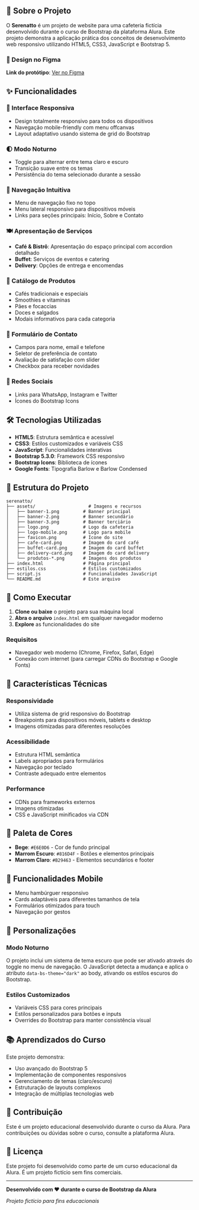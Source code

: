 ## 📖 Sobre o Projeto

O **Serenatto** é um projeto de website para uma cafeteria fictícia desenvolvido durante o curso de Bootstrap da plataforma Alura. Este projeto demonstra a aplicação prática dos conceitos de desenvolvimento web responsivo utilizando HTML5, CSS3, JavaScript e Bootstrap 5.

### 🎨 Design no Figma
**Link do protótipo**: [Ver no Figma](https://www.figma.com/design/1jsN5KMprfMLOrYc8QrJZh/Bootstrap-5--novos-recursos-e-práticas-recomendadas-de-HTML--CSS-e-JS-%7C-Serenatto?node-id=116-73333&t=9FBoxdUvPCHroYlf-0)

## ✨ Funcionalidades

### 🎨 Interface Responsiva
- Design totalmente responsivo para todos os dispositivos
- Navegação mobile-friendly com menu offcanvas
- Layout adaptativo usando sistema de grid do Bootstrap

### 🌓 Modo Noturno
- Toggle para alternar entre tema claro e escuro
- Transição suave entre os temas
- Persistência do tema selecionado durante a sessão

### 📱 Navegação Intuitiva
- Menu de navegação fixo no topo
- Menu lateral responsivo para dispositivos móveis
- Links para seções principais: Início, Sobre e Contato

### 🍽️ Apresentação de Serviços
- **Café & Bistrô**: Apresentação do espaço principal com accordion detalhado
- **Buffet**: Serviços de eventos e catering
- **Delivery**: Opções de entrega e encomendas

### 🥐 Catálogo de Produtos
- Cafés tradicionais e especiais
- Smoothies e vitaminas
- Pães e focaccias
- Doces e salgados
- Modais informativos para cada categoria

### 📝 Formulário de Contato
- Campos para nome, email e telefone
- Seletor de preferência de contato
- Avaliação de satisfação com slider
- Checkbox para receber novidades

### 🔗 Redes Sociais
- Links para WhatsApp, Instagram e Twitter
- Ícones do Bootstrap Icons

## 🛠️ Tecnologias Utilizadas

- **HTML5**: Estrutura semântica e acessível
- **CSS3**: Estilos customizados e variáveis CSS
- **JavaScript**: Funcionalidades interativas
- **Bootstrap 5.3.0**: Framework CSS responsivo
- **Bootstrap Icons**: Biblioteca de ícones
- **Google Fonts**: Tipografia Barlow e Barlow Condensed

## 📁 Estrutura do Projeto

```
serenatto/
├── assets/                    # Imagens e recursos
│   ├── banner-1.png         # Banner principal
│   ├── banner-2.png         # Banner secundário
│   ├── banner-3.png         # Banner terciário
│   ├── logo.png             # Logo da cafeteria
│   ├── logo-mobile.png      # Logo para mobile
│   ├── favicon.png          # Ícone do site
│   ├── cafe-card.png        # Imagem do card café
│   ├── buffet-card.png      # Imagem do card buffet
│   ├── delivery-card.png    # Imagem do card delivery
│   └── produtos-*.png       # Imagens dos produtos
├── index.html               # Página principal
├── estilos.css              # Estilos customizados
├── script.js                # Funcionalidades JavaScript
└── README.md                # Este arquivo
```

## 🚀 Como Executar

1. **Clone ou baixe** o projeto para sua máquina local
2. **Abra o arquivo** `index.html` em qualquer navegador moderno
3. **Explore** as funcionalidades do site

### Requisitos
- Navegador web moderno (Chrome, Firefox, Safari, Edge)
- Conexão com internet (para carregar CDNs do Bootstrap e Google Fonts)

## 🎯 Características Técnicas

### Responsividade
- Utiliza sistema de grid responsivo do Bootstrap
- Breakpoints para dispositivos móveis, tablets e desktop
- Imagens otimizadas para diferentes resoluções

### Acessibilidade
- Estrutura HTML semântica
- Labels apropriados para formulários
- Navegação por teclado
- Contraste adequado entre elementos

### Performance
- CDNs para frameworks externos
- Imagens otimizadas
- CSS e JavaScript minificados via CDN

## 🎨 Paleta de Cores

- **Bege**: `#E6E0D6` - Cor de fundo principal
- **Marrom Escuro**: `#816D4F` - Botões e elementos principais
- **Marrom Claro**: `#B29463` - Elementos secundários e footer

## 📱 Funcionalidades Mobile

- Menu hambúrguer responsivo
- Cards adaptáveis para diferentes tamanhos de tela
- Formulários otimizados para touch
- Navegação por gestos

## 🔧 Personalizações

### Modo Noturno
O projeto inclui um sistema de tema escuro que pode ser ativado através do toggle no menu de navegação. O JavaScript detecta a mudança e aplica o atributo `data-bs-theme="dark"` ao body, ativando os estilos escuros do Bootstrap.

### Estilos Customizados
- Variáveis CSS para cores principais
- Estilos personalizados para botões e inputs
- Overrides do Bootstrap para manter consistência visual

## 📚 Aprendizados do Curso

Este projeto demonstra:
- Uso avançado do Bootstrap 5
- Implementação de componentes responsivos
- Gerenciamento de temas (claro/escuro)
- Estruturação de layouts complexos
- Integração de múltiplas tecnologias web

## 🤝 Contribuição

Este é um projeto educacional desenvolvido durante o curso da Alura. Para contribuições ou dúvidas sobre o curso, consulte a plataforma Alura.

## 📄 Licença

Este projeto foi desenvolvido como parte de um curso educacional da Alura. É um projeto fictício sem fins comerciais.

---

**Desenvolvido com ❤️ durante o curso de Bootstrap da Alura**

*Projeto fictício para fins educacionais*
